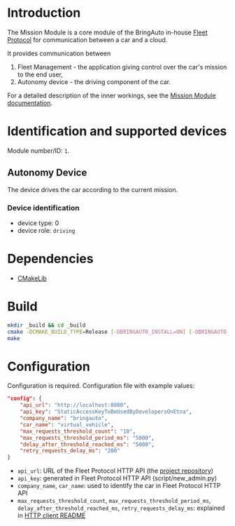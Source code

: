 # Introduction

The Mission Module is a core module of the BringAuto in-house [Fleet Protocol](https://ref.bringautofleet.com/r/protocol/v2/2.0.1/summary) for communication between a car and a cloud.

It provides communication between
1. Fleet Management - the application giving control over the car's mission to the end user,
2. Autonomy device - the driving component of the car.

For a detailed description of the inner workings, see the [Mission Module documentation](./docs/mission_module.md).

# Identification and supported devices

Module number/ID: `1`.

## Autonomy Device

The device drives the car according to the current mission.

### Device identification

- device type: 0
- device role: `driving`

# Dependencies

- [CMakeLib](https://github.com/cmakelib/cmakelib)

# Build

```bash
mkdir _build && cd _build
cmake -DCMAKE_BUILD_TYPE=Release [-DBRINGAUTO_INSTALL=ON] [-DBRINGAUTO_PACKAGE=ON] ..
make
```

# Configuration

Configuration is required. Configuration file with example values:

```json
"config": {
    "api_url": "http://localhost:8080",
    "api_key": "StaticAccessKeyToBeUsedByDevelopersOnEtna",
    "company_name": "bringauto",
    "car_name": "virtual_vehicle",
    "max_requests_threshold_count": "10",
    "max_requests_threshold_period_ms": "5000",
    "delay_after_threshold_reached_ms": "5000",
    "retry_requests_delay_ms": "200"
}
```

- `api_url`: URL of the Fleet Protocol HTTP API (the [project repository](https://github.com/bringauto/fleet-protocol-http-api))
- `api_key`: generated in Fleet Protocol HTTP API (script/new_admin.py)
- `company_name`, `car_name`: used to identify the car in Fleet Protocol HTTP API
- `max_requests_threshold_count`, `max_requests_threshold_period_ms`, `delay_after_threshold_reached_ms`, `retry_requests_delay_ms`: explained in [HTTP client README](./lib/fleet-v2-http-client/README.md)

